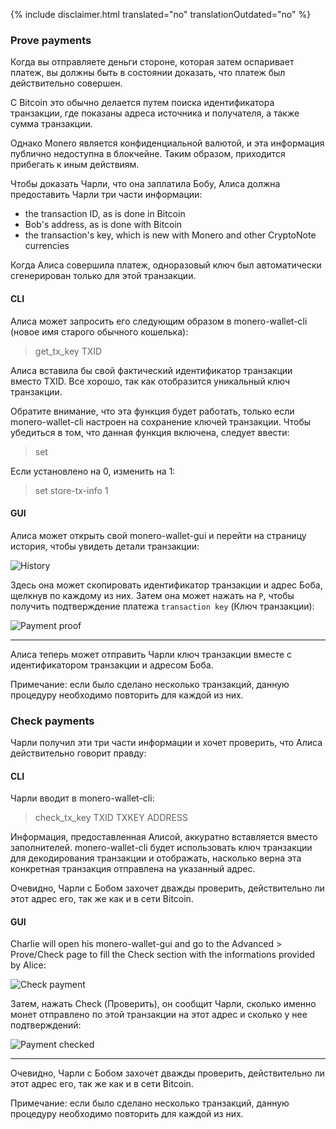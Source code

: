 {% include disclaimer.html translated="no" translationOutdated="no" %}

### Prove payments

Когда вы отправляете деньги стороне, которая затем оспаривает платеж, вы
должны быть в состоянии доказать, что платеж был действительно совершен.

С Bitcoin это обычно делается путем поиска идентификатора транзакции, где
показаны адреса источника и получателя, а также сумма транзакции.

Однако Monero является конфиденциальной валютой, и эта информация публично
недоступна в блокчейне. Таким образом, приходится прибегать к иным
действиям.

Чтобы доказать Чарли, что она заплатила Бобу, Алиса должна предоставить
Чарли три части информации:

- the transaction ID, as is done in Bitcoin
- Bob's address, as is done with Bitcoin
- the transaction's key, which is new with Monero and other CryptoNote
  currencies

Когда Алиса совершила платеж, одноразовый ключ был автоматически
сгенерирован только для этой транзакции.

#### CLI

Алиса может запросить его следующим образом в monero-wallet-cli (новое имя
старого обычного кошелька):

> get_tx_key TXID

Алиса вставила бы свой фактический идентификатор транзакции вместо TXID. Все
хорошо, так как отобразится уникальный ключ транзакции.

Обратите внимание, что эта функция будет работать, только если
monero-wallet-cli настроен на сохранение ключей транзакции. Чтобы убедиться
в том, что данная функция включена, следует ввести:

> set

Если установлено на 0, изменить на 1:

> set store-tx-info 1

#### GUI

Алиса может открыть свой monero-wallet-gui и перейти на страницу история,
чтобы увидеть детали транзакции:

![History](/img/resources/user-guides/en/prove-payment/history.png)

Здесь она может скопировать идентификатор транзакции и адрес Боба, щелкнув
по каждому из них. Затем она может нажать на `P`, чтобы получить
подтверждение платежа `transaction key` (Ключ транзакции):

![Payment
proof](/img/resources/user-guides/en/prove-payment/payment-proof.png)


---

Алиса теперь может отправить Чарли ключ транзакции вместе с идентификатором
транзакции и адресом Боба.

Примечание: если было сделано несколько транзакций, данную процедуру
необходимо повторить для каждой из них.

### Check payments

Чарли получил эти три части информации и хочет проверить, что Алиса
действительно говорит правду:

#### CLI

Чарли вводит в monero-wallet-cli:

> check_tx_key TXID TXKEY ADDRESS

Информация, предоставленная Алисой, аккуратно вставляется вместо
заполнителей. monero-wallet-cli будет использовать ключ транзакции для
декодирования транзакции и отображать, насколько верна эта конкретная
транзакция отправлена на указанный адрес.

Очевидно, Чарли с Бобом захочет дважды проверить, действительно ли этот
адрес его, так же как и в сети Bitcoin.

#### GUI

Charlie will open his monero-wallet-gui and go to the Advanced > Prove/Check page to fill the Check section with the informations provided by Alice:

![Check
payment](/img/resources/user-guides/en/prove-payment/check-payment.png)

Затем, нажать Check (Проверить), он сообщит Чарли, сколько именно монет
отправлено по этой транзакции на этот адрес и сколько у нее подтверждений:

![Payment
checked](/img/resources/user-guides/en/prove-payment/payment-checked.png)


---

Очевидно, Чарли с Бобом захочет дважды проверить, действительно ли этот
адрес его, так же как и в сети Bitcoin.

Примечание: если было сделано несколько транзакций, данную процедуру
необходимо повторить для каждой из них.
